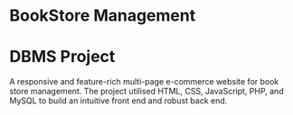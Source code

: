 # BookStore Management
# DBMS Project
A responsive and feature-rich multi-page e-commerce website for book store management. The project utilised HTML, CSS, JavaScript, PHP, and MySQL to build an intuitive front end and robust back end.
